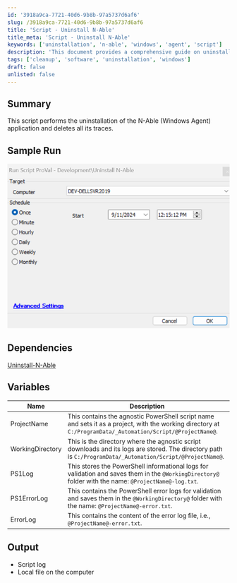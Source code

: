 ```yaml
---
id: '3918a9ca-7721-40d6-9b8b-97a5737d6af6'
slug: /3918a9ca-7721-40d6-9b8b-97a5737d6af6
title: 'Script - Uninstall N-Able'
title_meta: 'Script - Uninstall N-Able'
keywords: ['uninstallation', 'n-able', 'windows', 'agent', 'script']
description: 'This document provides a comprehensive guide on uninstalling the N-Able (Windows Agent) application, including the script to perform the uninstallation and clean up all traces of the application from the system.'
tags: ['cleanup', 'software', 'uninstallation', 'windows']
draft: false
unlisted: false
---
```


## Summary

This script performs the uninstallation of the N-Able (Windows Agent) application and deletes all its traces.

## Sample Run

![Sample Run](../../../static/img/docs/3918a9ca-7721-40d6-9b8b-97a5737d6af6/image_1.png)

## Dependencies

[Uninstall-N-Able](/docs/a6048dd1-3c62-4607-86db-d74826c89109)

## Variables

| Name             | Description                                                                                                                                                      |
|------------------|------------------------------------------------------------------------------------------------------------------------------------------------------------------|
| ProjectName      | This contains the agnostic PowerShell script name and sets it as a project, with the working directory at `C:/ProgramData/_Automation/Script/@ProjectName@`. |
| WorkingDirectory  | This is the directory where the agnostic script downloads and its logs are stored. The directory path is `C:/ProgramData/_Automation/Script/@ProjectName@`.   |
| PS1Log           | This stores the PowerShell informational logs for validation and saves them in the `@WorkingDirectory@` folder with the name: `@ProjectName@-log.txt`.        |
| PS1ErrorLog      | This contains the PowerShell error logs for validation and saves them in the `@WorkingDirectory@` folder with the name: `@ProjectName@-error.txt`.           |
| ErrorLog         | This contains the content of the error log file, i.e., `@ProjectName@-error.txt`.                                                                             |

## Output

- Script log
- Local file on the computer